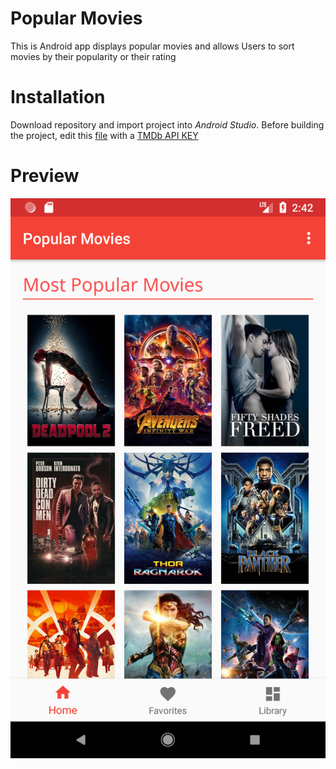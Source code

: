 # Popular Movies
This is Android app displays popular movies and allows Users to sort movies by their popularity or their rating
# Installation
Download repository and import project into *Android Studio*. Before building the project, edit this [file](https://github.com/mkenlo/Popular-Movies/blob/master/app/src/main/java/com/mkenlo/popularmovies/utils/MoviesUtils.java) with a [TMDb API KEY](https://www.themoviedb.org)
# Preview
![preview image](preview.png)
 

